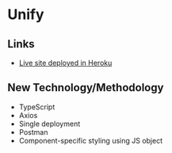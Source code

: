 # Unify

## Links

- [Live site deployed in Heroku](https://protected-castle-69616.herokuapp.com/)

## New Technology/Methodology

- TypeScript
- Axios
- Single deployment
- Postman
- Component-specific styling using JS object
